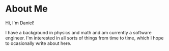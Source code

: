 # About Me

Hi, I'm Daniel!

I have a background in physics and math and am currently a software engineer. I'm interested in all sorts of things from time to time, which I hope to ocasionally write about here.